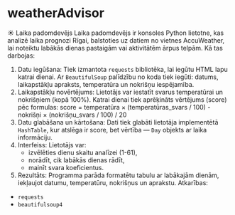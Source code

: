 # weatherAdvisor
☀️ Laika padomdevējs
Laika padomdevējs ir konsoles Python lietotne, kas analizē laika prognozi Rīgai, balstoties uz datiem no vietnes AccuWeather, lai noteiktu labākās dienas pastaigām vai aktivitātēm ārpus telpām.
Kā tas darbojas:
1. Datu iegūšana:
   Tiek izmantota `requests` bibliotēka, lai iegūtu HTML lapu katrai dienai. Ar `BeautifulSoup` palīdzību no koda tiek iegūti: datums, laikapstākļu apraksts, temperatūra un nokrišņu iespējamība.
2. Laikapstākļu novērtējums:
   Lietotājs var iestatīt svarus temperatūrai un nokrišņiem (kopā 100%). Katrai dienai tiek aprēķināts vērtējums (score) pēc formulas:
   score = temperatūra × (temperatūras_svars / 100) - nokrišņi × (nokrišņu_svars / 100) / 20
3. Datu glabāšana un kārtošana:
   Dati tiek glabāti lietotāja implementētā `HashTable`, kur atslēga ir score, bet vērtība — `Day` objekts ar laika informāciju.
4. Interfeiss:
   Lietotājs var:
   - izvēlēties dienu skaitu analīzei (1-61),
   - norādīt, cik labākās dienas rādīt,
   - mainīt svara koeficientus.
5. Rezultāts:
   Programma parāda formatētu tabulu ar labākajām dienām, iekļaujot datumu, temperatūru, nokrišņus un aprakstu.
Atkarības:
- `requests`
- `beautifulsoup4`
